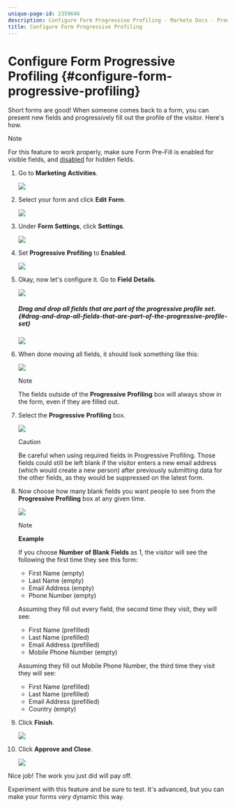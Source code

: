 ```yaml
---
unique-page-id: 2359646
description: Configure Form Progressive Profiling - Marketo Docs - Product Documentation
title: Configure Form Progressive Profiling
---
```


# Configure Form Progressive Profiling {#configure-form-progressive-profiling}

Short forms are good! When someone comes back to a form, you can present new fields and progressively fill out the profile of the visitor. Here's how.

>[!NOTE]
>
>For this feature to work properly, make sure Form Pre-Fill is enabled for visible fields, and [disabled](http://docs.marketo.com/display/DOCS/Disable+Pre-fill+for+a+Form+Field) for hidden fields.

1. Go to **Marketing** **Activities**.

   ![](assets/ma-1.png)

1. Select your form and click **Edit** **Form**.

   ![](assets/image2014-9-15-12-3a31-3a20.png)

1. Under **Form** **Settings**, click **Settings**.

   ![](assets/image2014-9-15-12-3a31-3a29.png)

1. Set **Progressive** **Profiling** to **Enabled**.

   ![](assets/image2014-9-15-12-3a31-3a47.png)

1. Okay, now let's configure it. Go to **Field** **Details**. 

   ![](assets/image2014-9-15-12-3a31-3a55.png)

   ##### Drag and drop all fields that are part of the progressive profile set. {#drag-and-drop-all-fields-that-are-part-of-the-progressive-profile-set}

   ![](assets/image2014-9-15-12-3a32-3a3.png)

1. When done moving all fields, it should look something like this:

   ![](assets/image2014-9-15-12-3a32-3a12.png)

   >[!NOTE]
   >
   >The fields outside of the&nbsp;**Progressive** **Profiling**&nbsp;box will always show in the form, even if they are filled out.

1. Select the **Progressive** **Profiling** box.

   ![](assets/image2014-9-15-12-3a32-3a19.png)

   >[!CAUTION]
   >
   >Be careful when using required fields in Progressive Profiling. Those fields could still be left blank if the visitor enters a new email address (which would create a new person) after previously submitting data for the other fields, as they would be suppressed on the latest form.

1. Now choose how many blank fields you want people to see from the **Progressive** **Profiling** box at any given time.

   ![](assets/image2014-9-15-12-3a32-3a26.png)

   >[!NOTE]
   >
   >**Example**
   >
   >
   >If you choose **Number** **of** **Blank** **Fields** as 1, the visitor will see the following the first time they see this form:
   >
   >    
   >    
   >    * First Name (empty)
   >    * Last Name (empty)
   >    * Email Address (empty)
   >    * Phone Number (empty)
   >    
   >    
   >Assuming they fill out every field, the second time they visit, they will see:
   >
   >    
   >    
   >    * First Name (prefilled)
   >    * Last Name (prefilled)
   >    * Email Address (prefilled)
   >    * Mobile Phone Number (empty)
   >    
   >    
   >Assuming they fill out Mobile Phone Number, the third time they visit they will see:
   >
   >    
   >    
   >    * First Name (prefilled)
   >    * Last Name (prefilled)
   >    * Email Address (prefilled)
   >    * Country (empty)
   >    
   >

1. Click **Finish**. 

   ![](assets/image2014-9-15-12-3a33-3a35.png)

1. Click **Approve and Close**.

   ![](assets/image2014-9-15-12-3a33-3a45.png)

Nice job! The work you just did will pay off.

Experiment with this feature and be sure to test. It's advanced, but you can make your forms very dynamic this way.
